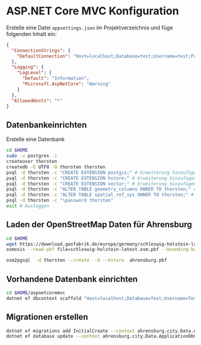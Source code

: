 # ASP.NET Core MVC Konfiguration

Erstelle eine Datei `appsettings.json` im Projektverzeichnis und füge folgenden Inhalt ein:

```json
{
  "ConnectionStrings": {
    "DefaultConnection": "Host=localhost;Database=test;Username=test;Password=Test"
  },
  "Logging": {
    "LogLevel": {
      "Default": "Information",
      "Microsoft.AspNetCore": "Warning"
    }
  },
  "AllowedHosts": "*"
}

```
## Datenbankeinrichten
Erstelle eine Datenbank
```bash
cd $HOME
sudo -u postgres -i
createuser thorsten
createdb -E UTF8 -O thorsten thorsten
psql -d thorsten -c "CREATE EXTENSION postgis;" # Erweiterung hinzufügen
psql -d thorsten -c "CREATE EXTENSION hstore;" # Erweiterung hinzufügen
psql -d thorsten -c "CREATE EXTENSION vector;" # Erweiterung hinzufügen
psql -d thorsten -c "ALTER TABLE geometry_columns OWNER TO thorsten;" # Rechte setzen
psql -d thorsten -c "ALTER TABLE spatial_ref_sys OWNER TO thorsten;" # Rechte setzen
psql -d thorsten -c "\password thorsten"
exit # Ausloggen
```
## Laden der OpenStreetMap Daten für Ahrensburg
```bash
cd $HOME
wget https://download.geofabrik.de/europe/germany/schleswig-holstein-latest.osm.pbf
osmosis --read-pbf file=schleswig-holstein-latest.osm.pbf --bounding-box left=10.1141 right=10.3716 top=53.7136 bottom=53.6249 --write-pbf file=ahrensburg.pbf

osm2pgsql  -d thorsten --create  -G --hstore  ahrensburg.pbf
```
## Vorhandene Datenbank einrichten
```bash
cd $HOME/aspnetcoremvc
dotnet ef dbcontext scaffold "Host=localhost;Database=Test;Username=Test;Password=Test" Npgsql.EntityFrameworkCore.PostgreSQL -o Models -c ApplicationDbContext -t planet_osm_line -t planet_osm_point -t planet_osm_point -t planet_osm_polygon -t planet_osm_roads 
```
## Migrationen erstellen
```bash
dotnet ef migrations add InitialCreate --context ahrensburg.city.Data.ApplicationDbContext
dotnet ef database update --context ahrensburg.city.Data.ApplicationDbContext
```